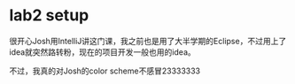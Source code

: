 # lab2 setup

很开心Josh用IntelliJ讲这门课，我之前也是用了大半学期的Eclipse，不过用上了idea就突然路转粉，现在的项目开发一般也用的idea。


不过，我真的对Josh的color scheme不感冒23333333
